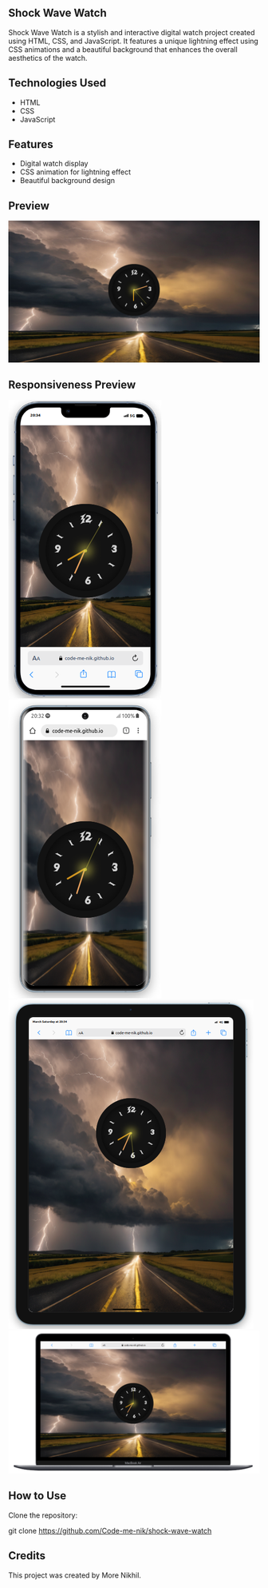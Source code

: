 ## Shock Wave Watch
Shock Wave Watch is a stylish and interactive digital watch project created using HTML, CSS, and JavaScript. It features a unique lightning effect using CSS animations and a beautiful background that enhances the overall aesthetics of the watch.

## Technologies Used
* HTML 
* CSS 
* JavaScript 

## Features
* Digital watch display
* CSS animation for lightning effect
* Beautiful background design

## Preview
![shock wave project](<project image preview/shock wave project.jpg>)

## Responsiveness Preview 
![iphone view](<project image preview/iphone view.png>)
![android view](<project image preview/android view.png>)
![ipad view](<project image preview/ipad view.png>)
![mackbook view](<project image preview/mackbook view.png>)

## How to Use
 Clone the repository:

git clone https://github.com/Code-me-nik/shock-wave-watch

## Credits
This project was created by More Nikhil.
